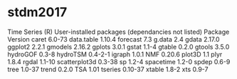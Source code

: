 # stdm2017

Time Series (R)
User-installed packages (dependancies not listed)
       Package     Version
         caret      6.0-73
    data.table      1.10.4
      forecast         7.3
        g.data         2.4
         gdata      2.17.0
       ggplot2       2.2.1
       gmodels      2.16.2
        gplots       3.0.1
         gstat       1.1-4
        gtable       0.2.0
        gtools       3.5.0
      hydroGOF       0.3-8
      hydroTSM     0.4-2-1
        igraph       1.0.1
           NMF      0.20.6
        plot3D         1.1
          plyr       1.8.4
         rgdal      1.1-10
 scatterplot3d      0.3-38
            sp       1.2-4
     spacetime       1.2-0
         spdep       0.6-9
          tree      1.0-37
         trend       0.2.0
           TSA        1.01
       tseries     0.10-37
        xtable       1.8-2
           xts       0.9-7